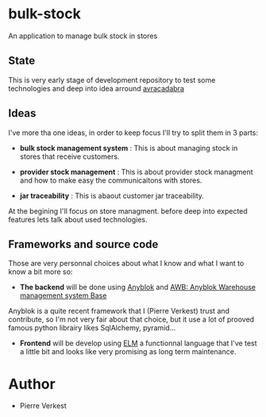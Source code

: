 # bulk-stock

An application to manage bulk stock in stores


## State

This is very early stage of development repository to test
some technologies and deep into idea arround
[avracadabra](https://www.avracadabra.fr/)

## Ideas

I've more tha one ideas, in order to keep focus
I'll try to split them in 3 parts:

* **bulk stock management system**
  : This is about managing stock in stores that receive
  customers.

* **provider stock management**
  : This is about provider stock managment and how to
  make easy the communicaitons with stores.

* **jar traceability**
  : This is abaout customer jar traceability.

At the begining I'll focus on store managment. before deep into
expected features lets talk about used technologies.

## Frameworks and source code

Those are very personnal choices about what I know and what
I want to know a bit more so:

* **The backend** will be done using [Anyblok](https://github.com/AnyBlok/AnyBlok)
and [AWB: Anyblok Warehouse management system Base](https://github.com/AnyBlok/anyblok_wms_base)

Anyblok is a quite recent framework that I (Pierre Verkest) trust and contribute, so I'm not
very fair about that choice, but it use a lot of prooved famous python librairy likes
SqlAlchemy, pyramid...

* **Frontend** will be develop using [ELM](https://elm-lang.org/) a functionnal language
that I've test a little bit and looks like very promising as long term maintenance.



# Author

* Pierre Verkest
